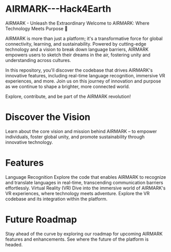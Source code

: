 # AIRMARK---Hack4Earth
AIRMARK - Unleash the Extraordinary
Welcome to AIRMARK: Where Technology Meets Purpose 🚀

AIRMARK is more than just a platform; it's a transformative force for global connectivity, learning, and sustainability. Powered by cutting-edge technology and a vision to break down language barriers, AIRMARK empowers users to sketch their dreams in the air, fostering unity and understanding across cultures.

In this repository, you'll discover the codebase that drives AIRMARK's innovative features, including real-time language recognition, immersive VR experiences, and more. Join us on this journey of innovation and purpose as we continue to shape a brighter, more connected world.

Explore, contribute, and be part of the AIRMARK revolution!

# Discover the Vision
Learn about the core vision and mission behind AIRMARK – to empower individuals, foster global unity, and promote sustainability through innovative technology.

# Features
Language Recognition
Explore the code that enables AIRMARK to recognize and translate languages in real-time, transcending communication barriers effortlessly.
Virtual Reality (VR)
Dive into the immersive world of AIRMARK's VR experiences, where technology meets adventure. Explore the VR codebase and its integration within the platform.

# Future Roadmap
Stay ahead of the curve by exploring our roadmap for upcoming AIRMARK features and enhancements. See where the future of the platform is headed.

